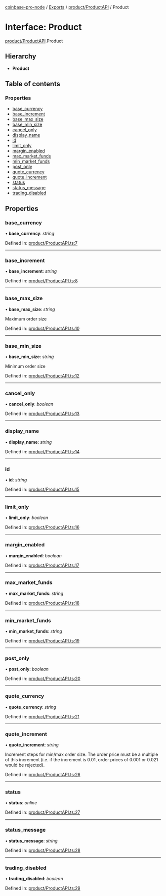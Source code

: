 [coinbase-pro-node](../../README.md) / [Exports](../../modules.md) / [product/ProductAPI](../../modules/product_productapi.md) / Product

# Interface: Product

[product/ProductAPI](../../modules/product_productapi.md).Product

## Hierarchy

- **Product**

## Table of contents

### Properties

- [base_currency](productapi.product.md#base_currency)
- [base_increment](productapi.product.md#base_increment)
- [base_max_size](productapi.product.md#base_max_size)
- [base_min_size](productapi.product.md#base_min_size)
- [cancel_only](productapi.product.md#cancel_only)
- [display_name](productapi.product.md#display_name)
- [id](productapi.product.md#id)
- [limit_only](productapi.product.md#limit_only)
- [margin_enabled](productapi.product.md#margin_enabled)
- [max_market_funds](productapi.product.md#max_market_funds)
- [min_market_funds](productapi.product.md#min_market_funds)
- [post_only](productapi.product.md#post_only)
- [quote_currency](productapi.product.md#quote_currency)
- [quote_increment](productapi.product.md#quote_increment)
- [status](productapi.product.md#status)
- [status_message](productapi.product.md#status_message)
- [trading_disabled](productapi.product.md#trading_disabled)

## Properties

### base_currency

• **base_currency**: _string_

Defined in: [product/ProductAPI.ts:7](https://github.com/bennycode/coinbase-pro-node/blob/bf1bcdd/src/product/ProductAPI.ts#L7)

---

### base_increment

• **base_increment**: _string_

Defined in: [product/ProductAPI.ts:8](https://github.com/bennycode/coinbase-pro-node/blob/bf1bcdd/src/product/ProductAPI.ts#L8)

---

### base_max_size

• **base_max_size**: _string_

Maximum order size

Defined in: [product/ProductAPI.ts:10](https://github.com/bennycode/coinbase-pro-node/blob/bf1bcdd/src/product/ProductAPI.ts#L10)

---

### base_min_size

• **base_min_size**: _string_

Minimum order size

Defined in: [product/ProductAPI.ts:12](https://github.com/bennycode/coinbase-pro-node/blob/bf1bcdd/src/product/ProductAPI.ts#L12)

---

### cancel_only

• **cancel_only**: _boolean_

Defined in: [product/ProductAPI.ts:13](https://github.com/bennycode/coinbase-pro-node/blob/bf1bcdd/src/product/ProductAPI.ts#L13)

---

### display_name

• **display_name**: _string_

Defined in: [product/ProductAPI.ts:14](https://github.com/bennycode/coinbase-pro-node/blob/bf1bcdd/src/product/ProductAPI.ts#L14)

---

### id

• **id**: _string_

Defined in: [product/ProductAPI.ts:15](https://github.com/bennycode/coinbase-pro-node/blob/bf1bcdd/src/product/ProductAPI.ts#L15)

---

### limit_only

• **limit_only**: _boolean_

Defined in: [product/ProductAPI.ts:16](https://github.com/bennycode/coinbase-pro-node/blob/bf1bcdd/src/product/ProductAPI.ts#L16)

---

### margin_enabled

• **margin_enabled**: _boolean_

Defined in: [product/ProductAPI.ts:17](https://github.com/bennycode/coinbase-pro-node/blob/bf1bcdd/src/product/ProductAPI.ts#L17)

---

### max_market_funds

• **max_market_funds**: _string_

Defined in: [product/ProductAPI.ts:18](https://github.com/bennycode/coinbase-pro-node/blob/bf1bcdd/src/product/ProductAPI.ts#L18)

---

### min_market_funds

• **min_market_funds**: _string_

Defined in: [product/ProductAPI.ts:19](https://github.com/bennycode/coinbase-pro-node/blob/bf1bcdd/src/product/ProductAPI.ts#L19)

---

### post_only

• **post_only**: _boolean_

Defined in: [product/ProductAPI.ts:20](https://github.com/bennycode/coinbase-pro-node/blob/bf1bcdd/src/product/ProductAPI.ts#L20)

---

### quote_currency

• **quote_currency**: _string_

Defined in: [product/ProductAPI.ts:21](https://github.com/bennycode/coinbase-pro-node/blob/bf1bcdd/src/product/ProductAPI.ts#L21)

---

### quote_increment

• **quote_increment**: _string_

Increment steps for min/max order size. The order price must be a multiple of this increment (i.e. if the increment is 0.01, order prices of 0.001 or 0.021 would be rejected).

Defined in: [product/ProductAPI.ts:26](https://github.com/bennycode/coinbase-pro-node/blob/bf1bcdd/src/product/ProductAPI.ts#L26)

---

### status

• **status**: _online_

Defined in: [product/ProductAPI.ts:27](https://github.com/bennycode/coinbase-pro-node/blob/bf1bcdd/src/product/ProductAPI.ts#L27)

---

### status_message

• **status_message**: _string_

Defined in: [product/ProductAPI.ts:28](https://github.com/bennycode/coinbase-pro-node/blob/bf1bcdd/src/product/ProductAPI.ts#L28)

---

### trading_disabled

• **trading_disabled**: _boolean_

Defined in: [product/ProductAPI.ts:29](https://github.com/bennycode/coinbase-pro-node/blob/bf1bcdd/src/product/ProductAPI.ts#L29)
